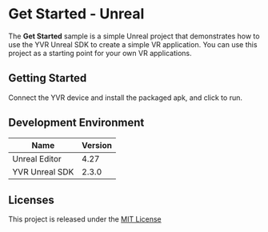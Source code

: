# Get Started - Unreal
The **Get Started** sample is a simple Unreal project that demonstrates how to use the YVR Unreal SDK to create a simple VR application. You can use this project as a starting point for your own VR applications.

## Getting Started
Connect the YVR device and install the packaged apk, and click to run.

## Development Environment
| **Name** | **Version** |
| ----  |  ----      |
| Unreal Editor | 4.27 |
| YVR Unreal SDK | 2.3.0 |

## Licenses
This project is released under the [MIT License](https://github.com/YVRDeveloper/GetStarted-Unreal/blob/main/LICENSE)